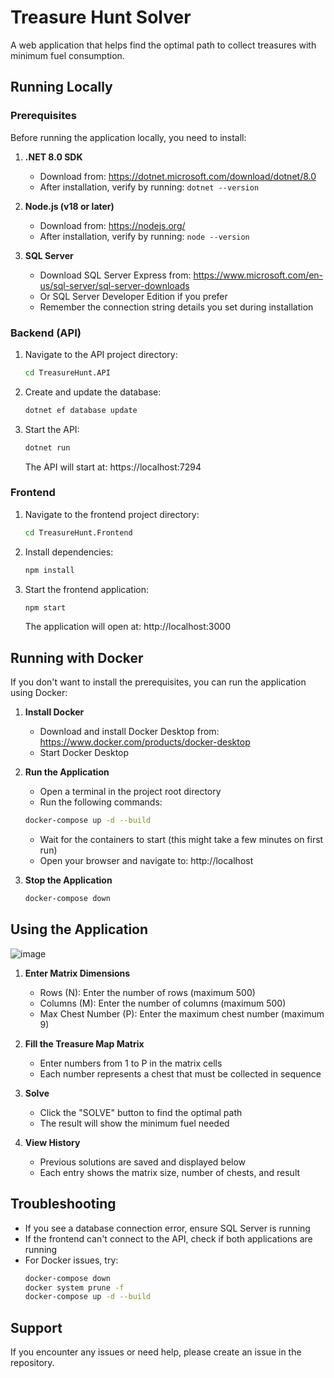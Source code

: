 # Treasure Hunt Solver

A web application that helps find the optimal path to collect treasures with minimum fuel consumption.

## Running Locally

### Prerequisites

Before running the application locally, you need to install:

1. **.NET 8.0 SDK**
   - Download from: https://dotnet.microsoft.com/download/dotnet/8.0
   - After installation, verify by running: `dotnet --version`

2. **Node.js (v18 or later)**
   - Download from: https://nodejs.org/
   - After installation, verify by running: `node --version`

3. **SQL Server**
   - Download SQL Server Express from: https://www.microsoft.com/en-us/sql-server/sql-server-downloads
   - Or SQL Server Developer Edition if you prefer
   - Remember the connection string details you set during installation

### Backend (API)

1. Navigate to the API project directory:
   ```bash
   cd TreasureHunt.API
   ```

2. Create and update the database:
   ```bash
   dotnet ef database update
   ```

3. Start the API:
   ```bash
   dotnet run
   ```
   The API will start at: https://localhost:7294

### Frontend

1. Navigate to the frontend project directory:
   ```bash
   cd TreasureHunt.Frontend
   ```

2. Install dependencies:
   ```bash
   npm install
   ```

3. Start the frontend application:
   ```bash
   npm start
   ```
   The application will open at: http://localhost:3000

## Running with Docker

If you don't want to install the prerequisites, you can run the application using Docker:

1. **Install Docker**
   - Download and install Docker Desktop from: https://www.docker.com/products/docker-desktop
   - Start Docker Desktop

2. **Run the Application**
   - Open a terminal in the project root directory
   - Run the following commands:
   ```bash
   docker-compose up -d --build
   ```
   - Wait for the containers to start (this might take a few minutes on first run)
   - Open your browser and navigate to: http://localhost

3. **Stop the Application**
   ```bash
   docker-compose down
   ```

## Using the Application
![image](https://github.com/user-attachments/assets/7cbbef86-484e-4b0f-9d00-186dd6d71bf5)

1. **Enter Matrix Dimensions**
   - Rows (N): Enter the number of rows (maximum 500)
   - Columns (M): Enter the number of columns (maximum 500)
   - Max Chest Number (P): Enter the maximum chest number (maximum 9)

2. **Fill the Treasure Map Matrix**
   - Enter numbers from 1 to P in the matrix cells
   - Each number represents a chest that must be collected in sequence

3. **Solve**
   - Click the "SOLVE" button to find the optimal path
   - The result will show the minimum fuel needed

4. **View History**
   - Previous solutions are saved and displayed below
   - Each entry shows the matrix size, number of chests, and result

## Troubleshooting

- If you see a database connection error, ensure SQL Server is running
- If the frontend can't connect to the API, check if both applications are running
- For Docker issues, try:
  ```bash
  docker-compose down
  docker system prune -f
  docker-compose up -d --build
  ```

## Support

If you encounter any issues or need help, please create an issue in the repository. 

